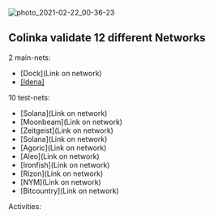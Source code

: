 ![photo_2021-02-22_00-36-23](https://user-images.githubusercontent.com/38581319/124811139-705f1280-df62-11eb-9898-230e259bea0d.jpg)

## Colinka validate 12 different Networks

2 main-nets: <br />

- [Dock](Link on network)
- <a href="https://scan.idena.io/identity/0x70aa61e47d11231b4d38fd1e83312854e5a5b15a">[Idena]</a>

10 test-nets: <br />

- [Solana](Link on network)
- [Moonbeam](Link on network)
- [Zeitgeist](Link on network)
- [Solana](Link on network)
- [Agoric](Link on network)
- [Aleo](Link on network)
- [Ironfish](Link on network)
- [Rizon](Link on network)
- [NYM](Link on network)
- [Bitcountry](Link on network)

Activities: <br />

